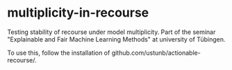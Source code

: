 # multiplicity-in-recourse
Testing stability of recourse under model multiplicity.
Part of the seminar "Explainable and Fair Machine Learning Methods" at university of Tübingen.

To use this, follow the installation of github.com/ustunb/actionable-recourse/.

